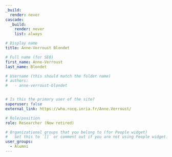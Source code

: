 ```yaml
---
_build:
  render: never
cascade:
  _build:
    render: never
    list: always

# Display name
title: Anne-Verroust Blondet

# Full name (for SEO)
first_name: Anne-Verroust
last_name: Blondet

# Username (this should match the folder name)
# authors:
#   - anne-verroust-blondet


# Is this the primary user of the site?
superuser: false
external_link: https://who.rocq.inria.fr/Anne.Verroust/

# Role/position
role: Researcher (Now retired)

# Organizational groups that you belong to (for People widget)
#   Set this to `[]` or comment out if you are not using People widget.
user_groups:
  - Alumni
---
```

